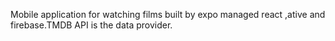 Mobile application for watching films built by expo managed react ,ative and firebase.TMDB API is the data provider.
